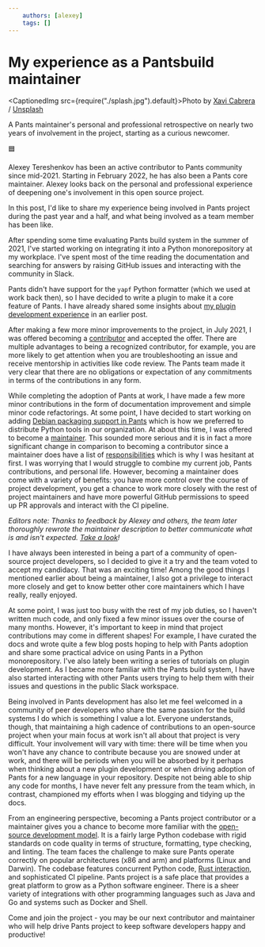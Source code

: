 ```yaml
---
    authors: [alexey]
    tags: []
---
```


# My experience as a Pantsbuild maintainer

<CaptionedImg src={require("./splash.jpg").default}>Photo by [Xavi Cabrera](https://unsplash.com/@xavi_cabrera?utm_source=ghost&utm_medium=referral&utm_campaign=api-credit) / [Unsplash](https://unsplash.com/?utm_source=ghost&utm_medium=referral&utm_campaign=api-credit)</CaptionedImg>

A Pants maintainer's personal and professional retrospective on nearly two years of involvement in the project, starting as a curious newcomer.

<!--truncate-->

🟦

Alexey Tereshenkov has been an active contributor to Pants community since mid-2021. Starting in February 2022, he has also been a Pants core maintainer. Alexey looks back on the personal and professional experience of deepening one's involvement in this open source project.

In this post, I'd like to share my experience being involved in Pants project during the past year and a half, and what being involved as a team member has been like.

After spending some time evaluating Pants build system in the summer of 2021, I've started working on integrating it into a Python monorepository at my workplace. I've spent most of the time reading the documentation and searching for answers by raising GitHub issues and interacting with the community in Slack.

Pants didn't have support for the `yapf` Python formatter (which we used at work back then), so I have decided to write a plugin to make it a core feature of Pants. I have already shared some insights about [my plugin development experience](__GHOST_URL__/contributing-yapf-support/) in an earlier post.

After making a few more minor improvements to the project, in July 2021, I was offered becoming a [contributor](https://www.pantsbuild.org/docs/the-pants-community#contributors) and accepted the offer. There are multiple advantages to being a recognized contributor, for example, you are more likely to get attention when you are troubleshooting an issue and receive mentorship in activities like code review. The Pants team made it very clear that there are no obligations or expectation of any commitments in terms of the contributions in any form.

While completing the adoption of Pants at work, I have made a few more minor contributions in the form of documentation improvement and simple minor code refactorings. At some point, I have decided to start working on adding [Debian packaging support in Pants](https://github.com/pantsbuild/pants/issues/12421) which is how we preferred to distribute Python tools in our organization. At about this time, I was offered to become a [maintainer](https://www.pantsbuild.org/docs/maintainers). This sounded more serious and it is in fact a more significant change in comparison to becoming a contributor since a maintainer does have a list of [responsibilities](https://www.pantsbuild.org/docs/maintainers#what-do-maintainers-do) which is why I was hesitant at first. I was worrying that I would struggle to combine my current job, Pants contributions, and personal life. However, becoming a maintainer does come with a variety of benefits: you have more control over the course of project development, you get a chance to work more closely with the rest of project maintainers and have more powerful GitHub permissions to speed up PR approvals and interact with the CI pipeline.

_Editors note: Thanks to feedback by Alexey and others, the team later thoroughly rewrote the maintainer description to better communicate what is and isn't expected. [Take a look](https://www.pantsbuild.org/docs/maintainers)!_

I have always been interested in being a part of a community of open-source project developers, so I decided to give it a try and the team voted to accept my candidacy. That was an exciting time! Among the good things I mentioned earlier about being a maintainer, I also got a privilege to interact more closely and get to know better other core maintainers which I have really, really enjoyed.

At some point, I was just too busy with the rest of my job duties, so I haven't written much code, and only fixed a few minor issues over the course of many months. However, it's important to keep in mind that project contributions may come in different shapes! For example, I have curated the docs and wrote quite a few blog posts hoping to help with Pants adoption and share some practical advice on using Pants in a Python monorepository. I've also lately been writing a series of tutorials on plugin development. As I became more familiar with the Pants build system, I have also started interacting with other Pants users trying to help them with their issues and questions in the public Slack workspace.

Being involved in Pants development has also let me feel welcomed in a community of peer developers who share the same passion for the build systems I do which is something I value a lot. Everyone understands, though, that maintaining a high cadence of contributions to an open-source project when your main focus at work isn't all about that project is very difficult. Your involvement will vary with time: there will be time when you won't have any chance to contribute because you are snowed under at work, and there will be periods when you will be absorbed by it perhaps when thinking about a new plugin development or when driving adoption of Pants for a new language in your repository. Despite not being able to ship any code for months, I have never felt any pressure from the team which, in contrast, championed my efforts when I was blogging and tidying up the docs.

From an engineering perspective, becoming a Pants project contributor or a maintainer gives you a chance to become more familiar with the [open-source development model](https://www.pantsbuild.org/docs/contributor-setup). It is a fairly large Python codebase with rigid standards on code quality in terms of structure, formatting, type checking, and linting. The team faces the challenge to make sure Pants operate correctly on popular architectures (x86 and arm) and platforms (Linux and Darwin). The codebase features concurrent Python code, [Rust interaction](https://www.pantsbuild.org/docs/contributions-rust), and sophisticated CI pipeline. Pants project is a safe place that provides a great platform to grow as a Python software engineer. There is a sheer variety of integrations with other programming languages such as Java and Go and systems such as Docker and Shell.

Come and join the project - you may be our next contributor and maintainer who will help drive Pants project to keep software developers happy and productive!